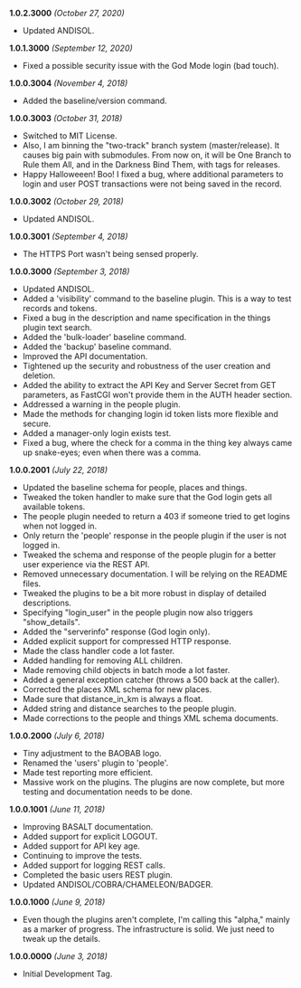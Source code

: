 **1.0.2.3000** *(October 27, 2020)*

- Updated ANDISOL.

**1.0.1.3000** *(September 12, 2020)*

- Fixed a possible security issue with the God Mode login (bad touch).

**1.0.0.3004** *(November 4, 2018)*

- Added the baseline/version command.

**1.0.0.3003** *(October 31, 2018)*

- Switched to MIT License.
- Also, I am binning the "two-track" branch system (master/release). It causes big pain with submodules. From now on, it will be One Branch to Rule them All, and in the Darkness Bind Them, with tags for releases.
- Happy Halloweeen! Boo! I fixed a bug, where additional parameters to login and user POST transactions were not being saved in the record.

**1.0.0.3002** *(October 29, 2018)*

- Updated ANDISOL.

**1.0.0.3001** *(September 4, 2018)*

- The HTTPS Port wasn't being sensed properly.

**1.0.0.3000** *(September 3, 2018)*

- Updated ANDISOL.
- Added a 'visibility' command to the baseline plugin. This is a way to test records and tokens.
- Fixed a bug in the description and name specification in the things plugin text search.
- Added the 'bulk-loader' baseline command.
- Added the 'backup' baseline command.
- Improved the API documentation.
- Tightened up the security and robustness of the user creation and deletion.
- Added the ability to extract the API Key and Server Secret from GET parameters, as FastCGI won't provide them in the AUTH header section.
- Addressed a warning in the people plugin.
- Made the methods for changing login id token lists more flexible and secure.
- Added a manager-only login exists test.
- Fixed a bug, where the check for a comma in the thing key always came up snake-eyes; even when there was a comma.

**1.0.0.2001** *(July 22, 2018)*

- Updated the baseline schema for people, places and things.
- Tweaked the token handler to make sure that the God login gets all available tokens.
- The people plugin needed to return a 403 if someone tried to get logins when not logged in.
- Only return the 'people' response in the people plugin if the user is not logged in.
- Tweaked the schema and response of the people plugin for a better user experience via the REST API.
- Removed unnecessary documentation. I will be relying on the README files.
- Tweaked the plugins to be a bit more robust in display of detailed descriptions.
- Specifying "login_user" in the people plugin now also triggers "show_details".
- Added the "serverinfo" response (God login only).
- Added explicit support for compressed HTTP response.
- Made the class handler code a lot faster.
- Added handling for removing ALL children.
- Made removing child objects in batch mode a lot faster.
- Added a general exception catcher (throws a 500 back at the caller).
- Corrected the places XML schema for new places.
- Made sure that distance_in_km is always a float.
- Added string and distance searches to the people plugin.
- Made corrections to the people and things XML schema documents.

**1.0.0.2000** *(July 6, 2018)*

- Tiny adjustment to the BAOBAB logo.
- Renamed the 'users' plugin to 'people'.
- Made test reporting more efficient.
- Massive work on the plugins. The plugins are now complete, but more testing and documentation needs to be done.

**1.0.0.1001** *(June 11, 2018)*

- Improving BASALT documentation.
- Added support for explicit LOGOUT.
- Added support for API key age.
- Continuing to improve the tests.
- Added support for logging REST calls.
- Completed the basic users REST plugin.
- Updated ANDISOL/COBRA/CHAMELEON/BADGER.

**1.0.0.1000** *(June 9, 2018)*

- Even though the plugins aren't complete, I'm calling this "alpha," mainly as a marker of progress. The infrastructure is solid. We just need to tweak up the details.

**1.0.0.0000** *(June 3, 2018)*

- Initial Development Tag.